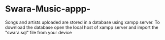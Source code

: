 # Swara-Music-appp-
Songs and artists uploaded are stored in a database using xampp server. To download the database open the local host of xampp server and import the "swara.sql" file from your device 

